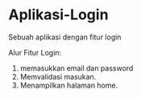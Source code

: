 # Aplikasi-Login
Sebuah aplikasi dengan fitur login

Alur Fitur Login:
  1. memasukkan email dan password
  2. Memvalidasi masukan.
  3. Menampilkan halaman home.
